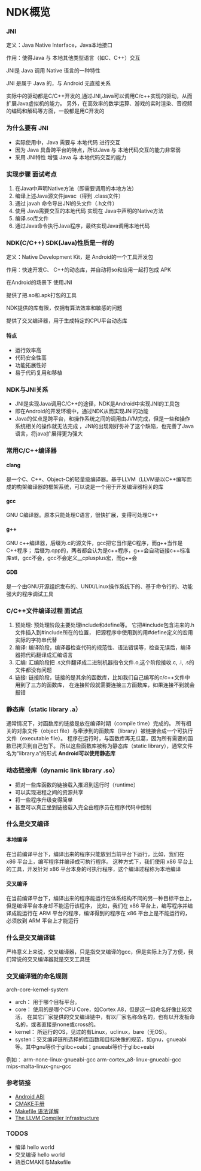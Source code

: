 # NDK概览

### JNI

定义：Java Native Interface，Java本地接口

作用：使得Java 与 本地其他类型语言（如C、C++）交互

JNI是 Java 调用 Native 语言的一种特性

JNI 是属于 Java 的，与 Android 无直接关系

实际中的驱动都是C/C++开发的,通过JNI,Java可以调用C/c++实现的驱动，从而扩展Java虚拟机的能力。
另外，在高效率的数学运算、游戏的实时渲染、音视频的编码和解码等方面，一般都是用C开发的

### 为什么要有 JNI

- 实际使用中，Java 需要与 本地代码 进行交互
- 因为 Java 具备跨平台的特点，所以Java 与 本地代码交互的能力非常弱
- 采用 JNI特性 增强 Java 与 本地代码交互的能力

### 实现步骤 面试考点

1. 在Java中声明Native方法（即需要调用的本地方法）
2. 编译上述Java源文件javac（得到 .class文件）
3. 通过 javah 命令导出JNI的头文件（.h文件）
4. 使用 Java需要交互的本地代码 实现在 Java中声明的Native方法
5. 编译.so库文件
6. 通过Java命令执行Java程序，最终实现Java调用本地代码

### NDK(C/C++) SDK(Java)性质是一样的

定义：Native Development Kit，是 Android的一个工具开发包

作用：快速开发C、 C++的动态库，并自动将so和应用一起打包成 APK

在Android的场景下 使用JNI

提供了把.so和.apk打包的工具

NDK提供的库有限，仅拥有算法效率和敏感的问题

提供了交叉编译器，用于生成特定的CPU平台动态库

#### 特点

- 运行效率高
- 代码安全性高
- 功能拓展性好
- 易于代码复用和移植

### NDK与JNI关系

- JNI是实现Java调用C/C++的途径，NDK是Android中实现JNI的工具包
- 即在Android的开发环境中，通过NDK从而实现JNI的功能
- Java的优点是跨平台，和操作系统之间的调用由JVM完成，但是一些和操作系统相关的操作就无法完成
，JNI的出现刚好弥补了这个缺陷，也完善了Java语言，将java扩展得更为强大

### 常用C/C++编译器

#### clang 

是一个C、C++、Object-C的轻量级编译器。基于LLVM（LLVM是以C++编写而成的构架编译器的框架系统，可以说是一个用于开发编译器相关的库

#### gcc

GNU C编译器。原本只能处理C语言，很快扩展，变得可处理C++

#### g++

GNU c++编译器，后缀为.c的源文件，gcc把它当作是C程序，而g++当作是C++程序；
后缀为.cpp的，两者都会认为是c++程序，g++会自动链接c++标准库stl，gcc不会，gcc不会定义__cplusplus宏，而g++会

#### GDB

是一个由GNU开源组织发布的、UNIX/Linux操作系统下的、基于命令行的、功能强大的程序调试工具

### C/C++文件编译过程 面试点

1. 预处理: 预处理阶段主要处理include和define等。
它把#include包含进来的.h 文件插入到#include所在的位置，
把源程序中使用到的用#define定义的宏用实际的字符串代替
2. 编译: 编译阶段，编译器检查代码的规范性、语法错误等，检查无误后，编译器把代码翻译成汇编语言
3. 汇编: 汇编阶段把 .s文件翻译成二进制机器指令文件.o,这个阶段接收.c, .i, .s的文件都没有问题
4. 链接: 链接阶段，链接的是其余的函数库，比如我们自己编写的c/c++文件中用到了三方的函数库，
在连接阶段就需要连接三方函数库，如果连接不到就会报错

### 静态库（static library .a）

通常情况下，对函数库的链接是放在编译时期（compile time）完成的。
所有相关的对象文件（object file）与牵涉到的函数库（library）被链接合成一个可执行文件（executable file）。
程序在运行时，与函数库再无瓜葛，因为所有需要的函数已拷贝到自己包下。
所以这些函数库被称为静态库（static library），通常文件名为“library.a”的形式 
**Android可以使用静态库**

### 动态链接库（dynamic link library .so）

- 把对一些库函数的链接载入推迟到运行时（runtime）
- 可以实现进程之间的资源共享
- 将一些程序升级变得简单
- 甚至可以真正坐到链接载入完全由程序员在程序代码中控制

### 什么是交叉编译

#### 本地编译

在当前编译平台下，编译出来的程序只能放到当前平台下运行，比如，我们在 x86 平台上，编写程序并编译成可执行程序。
这种方式下，我们使用 x86 平台上的工具，开发针对 x86 平台本身的可执行程序，这个编译过程称为本地编译

#### 交叉编译

在当前编译平台下，编译出来的程序能运行在体系结构不同的另一种目标平台上，但是编译平台本身却不能运行该程序，
比如，我们在 x86 平台上，编写程序并编译成能运行在 ARM 平台的程序，编译得到的程序在 x86 平台上是不能运行的，必须放到 ARM 平台上才能运行

### 什么是交叉编译链

严格意义上来说，交叉编译器，只是指交叉编译的gcc，但是实际上为了方便，我们常说的交叉编译器就是交叉工具链

### 交叉编译链的命名规则

arch-core-kernel-system
- arch： 用于哪个目标平台。
- core： 使用的是哪个CPU Core，如Cortex A8，但是这一组命名好像比较灵活，
在其它厂家提供的交叉编译链中，有以厂家名称命名的，也有以开发板命名的，或者直接是none或cross的。
- kernel： 所运行的OS，见过的有Linux，uclinux，bare（无OS）。
- systen：交叉编译链所选择的库函数和目标映像的规范，如gnu，gnueabi等。其中gnu等价于glibc+oabi；gnueabi等价于glibc+eabi

例如：
arm-none-linux-gnueabi-gcc
arm-cortex_a8-linux-gnueabi-gcc
mips-malta-linux-gnu-gcc

### 参考链接

- [Android ABI](https://developer.android.com/ndk/guides/abis?hl=zh-cn)
- [CMAKE手册](https://www.zybuluo.com/khan-lau/note/254724)
- [Makefile 语法详解](https://quanzhuo.github.io/2016/06/06/Makefile/)
- [The LLVM Compiler Infrastructure](http://llvm.org/)

### TODOS

- 编译 hello world
- 交叉编译 hello world
- 熟悉CMAKE与Makefile